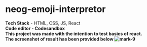 # neog-emoji-interpretor
<b>Tech Stack</b> - HTML, CSS, JS, React<br/>
<b>Code editor<b> - Codesandbox<br/>
This project was made with the intention to test basics of react.<br/>
The screenshot of result has been provided below
![mark-9](https://user-images.githubusercontent.com/83093829/210937446-8abfdaa0-f9b0-48c4-999c-ec2994ad6c78.png)

